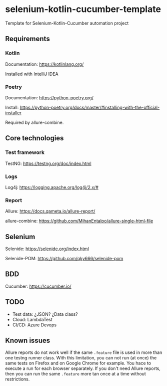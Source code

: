 # selenium-kotlin-cucumber-template
Template for Selenium-Kotlin-Cucumber automation project

## Requirements
### Kotlin
Documentation: https://kotlinlang.org/

Installed with IntelliJ IDEA

### Poetry
Documentation: https://python-poetry.org/

Install: https://python-poetry.org/docs/master/#installing-with-the-official-installer

Required by allure-combine.


## Core technologies
### Test framework
TestNG: https://testng.org/doc/index.html

### Logs
Log4j: https://logging.apache.org/log4j/2.x/#

### Report
Allure: https://docs.qameta.io/allure-report/

allure-combine: https://github.com/MihanEntalpo/allure-single-html-file

## Selenium
Selenide: https://selenide.org/index.html

Selenide-POM: https://github.com/qky666/selenide-pom

## BDD
Cucumber: https://cucumber.io/

## TODO
- Test data: ¿JSON? ¿Data class?
- Cloud: LambdaTest
- CI/CD: Azure Devops

## Known issues

Allure reports do not work well if the same `.feature` file is used in more than one testng runner class.
With this limitation, you can not run (at once) the same tests on Firefox and on Google Chrome for example. 
You hace to execute a run for each browser separately. 
If you don't need Allure reports, then you can run the same `.feature` more tan once at a time without restrictions.
